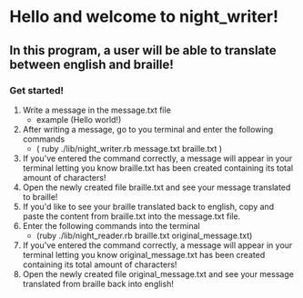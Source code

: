 # Hello and welcome to night_writer!
## In this program, a user will be able to translate between english and braille!

### Get started!
1. Write a message in the message.txt file
    - example (Hello world!)
2. After writing a message, go to you terminal and enter the following commands 
    - ( ruby ./lib/night_writer.rb message.txt braille.txt )
3. If you've entered the command correctly, a message will appear in your terminal letting you know braille.txt has been created containing its total amount of characters!
4. Open the newly created file braille.txt and see your message translated to braille!
5. If you'd like to see your braille translated back to english, copy and paste the content from braille.txt into the message.txt file.
6. Enter the following commands into the terminal 
    - (ruby ./lib/night_reader.rb braille.txt original_message.txt)
7. If you've entered the command correctly, a message will appear in your terminal letting you know original_message.txt has been created containing its total amount of characters!
8. Open the newly created file original_message.txt and see your message translated from braille back into english! 